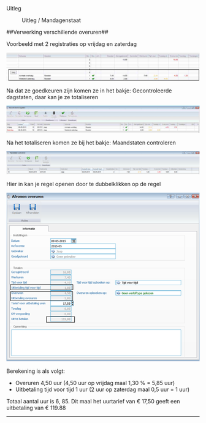 <properties>
	<page>
		<title>uitleg</title>
		<description>Uitleg</description>
	</page>
	<menu>
		<position>Uitleg / Mandagenstaat</position>
		<title>Verwerking verschillende overuren</title>
	</menu>
</properties>

##Verwerking verschillende overuren##

Voorbeeld met 2 registraties op vrijdag en zaterdag
 
![](images/1.jpeg)

Na dat ze goedkeuren zijn komen ze in het bakje: Gecontroleerde dagstaten, daar kan je ze totaliseren

![](images/2.jpeg)

Na het totaliseren komen ze bij het bakje: Maandstaten controleren
 
![](images/3.jpeg)

Hier in kan je regel openen door te dubbelklikken op de regel

![](images/4.jpeg)

Berekening is als volgt:

* Overuren 4,50 uur  (4,50 uur op vrijdag maal 1,30 % = 5,85 uur)
* Uitbetaling tijd voor tijd 1 uur (2 uur op zaterdag maal 0,5 uur = 1 uur)

Totaal aantal uur is 6, 85. Dit maal het uurtarief van € 17,50 geeft een uitbetaling van € 119.88


--------------






